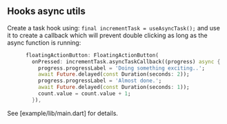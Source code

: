 ## Hooks async utils

Create a task hook using: `final incrementTask = useAsyncTask();` and use it to
create a callback which will prevent double clicking as long as the async function is running:

```dart
      floatingActionButton: FloatingActionButton(
        onPressed: incrementTask.asyncTaskCallback((progress) async {
          progress.progressLabel = 'Doing something exciting..';
          await Future.delayed(const Duration(seconds: 2));
          progress.progressLabel = 'Almost done.';
          await Future.delayed(const Duration(seconds: 1));
          count.value = count.value + 1;
        }),
```

See [example/lib/main.dart] for details.
